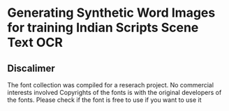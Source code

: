 # Generating Synthetic Word Images for training Indian Scripts Scene Text OCR







## Discalimer
The font  collection was compiled for a reserach project. No commercial interests involved
Copyrights of the fonts is with the   original developers of the fonts. Please check if the font is free to use if you want to use it
